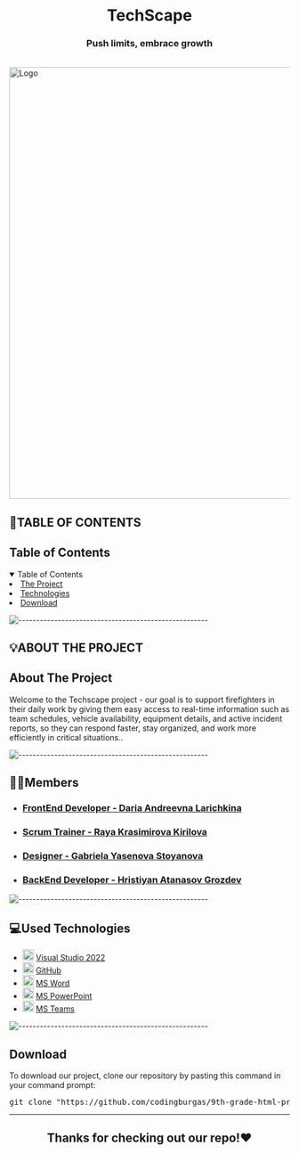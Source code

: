 <p align="center">
</p>

<h1 align="center"> TechScape </h1>
<h3 align="center">Push limits, embrace growth</h3>  
<br>
<img src="project/public/logo.png" alt="Logo" width="1000" height="775">
<br>

## 📃TABLE OF CONTENTS 
<h2 id="table-of-contents">Table of Contents</h2>

<details open="open">
    <summary>Table of Contents</summary>
    <li><a href="#about-the-project">  The Project</a></li>
    <li><a href="#used-technologies">  Technologies</a></li>
    <li><a href="#download">    Download</a></li>
</details>

![-----------------------------------------------------](https://raw.githubusercontent.com/andreasbm/readme/master/assets/lines/rainbow.png)

## 💡ABOUT THE PROJECT 
<h2 id="about-the-project">About The Project</h2>

<p align="justify">
    <p>Welcome to the Techscape project - our goal is to support firefighters in their daily work by giving them easy access to real-time information such as team schedules, vehicle availability, equipment details, and active incident reports, so they can respond faster, stay organized, and work more efficiently in critical situations..</p>
</p>

![-----------------------------------------------------](https://raw.githubusercontent.com/andreasbm/readme/master/assets/lines/rainbow.png)


<h2>🧑‍🎓Members</h2>

- ### <a href = "https://github.com/darialarichkina"> FrontEnd Developer - Daria Andreevna Larichkina </a> 
- ### <a href = "https://github.com/ddzavalishin23"> Scrum Trainer - Raya Krasimirova Kirilova </a>
- ### <a href = "https://github.com/gyastoyanova23"> Designer - Gabriela Yasenova Stoyanova </a>
- ### <a href = "https://github.com/Hristiyan1423"> BackEnd Developer - Hristiyan Atanasov Grozdev </a>
![-----------------------------------------------------](https://raw.githubusercontent.com/andreasbm/readme/master/assets/lines/rainbow.png)

##  💻Used Technologies
- <img src="https://upload.wikimedia.org/wikipedia/commons/thumb/2/2c/Visual_Studio_Icon_2022.svg/1200px-Visual_Studio_Icon_2022.svg.png" width="20" alt="Visual Studio 2022 Logo"> <a href="https://visualstudio.microsoft.com/vs/">Visual Studio 2022</a>
- <img src="https://github.githubassets.com/images/modules/logos_page/GitHub-Mark.png" width="20" alt="GitHub Logo"> <a href="https://github.com/">GitHub</a>
- <img src="https://upload.wikimedia.org/wikipedia/commons/thumb/f/fd/Microsoft_Office_Word_%282019%E2%80%93present%29.svg/2203px-Microsoft_Office_Word_%282019%E2%80%93present%29.svg.png" width="20" alt="MS Word Logo"> <a href="project/public/TechScape.docx">MS Word</a>
- <img src="https://upload.wikimedia.org/wikipedia/commons/3/3b/Microsoft_PowerPoint_Logo.png" width="20" alt="MS PowerPoint Logo"> <a href="project/public/TechScape.pptx ">MS PowerPoint</a>
- <img src="https://upload.wikimedia.org/wikipedia/commons/thumb/c/c9/Microsoft_Office_Teams_%282018%E2%80%93present%29.svg/2203px-Microsoft_Office_Teams_%282018%E2%80%93present%29.svg.png" width="20" alt="MS Teams Logo"> <a href="https://www.microsoft.com/en-us/microsoft-teams/group-chat-software">MS Teams</a>

![-----------------------------------------------------](https://raw.githubusercontent.com/andreasbm/readme/master/assets/lines/rainbow.png)


<!-- CONTRIBUTORS -->


<h2 id="download">Download</h2>

<p>To download our project, clone our repository by pasting this command in your command prompt:</p>

<pre align="center">git clone "https://github.com/codingburgas/9th-grade-html-project-techscape.git"</pre>

<hr>

<h2 align="center">Thanks for checking out our repo!❤️</h2>

